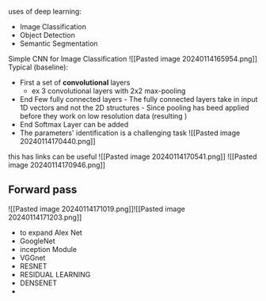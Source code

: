 uses of deep learning:
- Image Classification
- Object Detection
- Semantic Segmentation

Simple CNN for Image Classification 
![[Pasted image 20240114165954.png]]
Typical (baseline):
- First a set of **convolutional** layers
	- ex 3 convolutional layers with 2x2 max-pooling 
- End Few fully connected layers
	  - The fully connected layers take in input 1D vectors and not the 2D structures 
	  - Since pooling has beed applied before they work on low resolution data (resulting )
- End Softmax Layer can be added
- The parameters' identification is a challenging task
![[Pasted image 20240114170440.png]]

this has links can be useful 
![[Pasted image 20240114170541.png]]
![[Pasted image 20240114170946.png]]
## Forward pass
![[Pasted image 20240114171019.png]]![[Pasted image 20240114171203.png]]

- to expand Alex Net
- GoogleNet
- inception Module
- VGGnet
- RESNET
- RESIDUAL LEARNING 
- DENSENET
- 